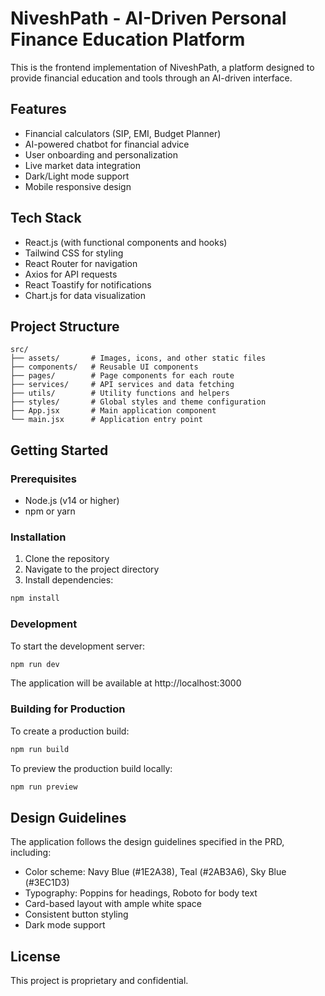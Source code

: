 # NiveshPath - AI-Driven Personal Finance Education Platform

This is the frontend implementation of NiveshPath, a platform designed to provide financial education and tools through an AI-driven interface.

## Features

- Financial calculators (SIP, EMI, Budget Planner)
- AI-powered chatbot for financial advice
- User onboarding and personalization
- Live market data integration
- Dark/Light mode support
- Mobile responsive design

## Tech Stack

- React.js (with functional components and hooks)
- Tailwind CSS for styling
- React Router for navigation
- Axios for API requests
- React Toastify for notifications
- Chart.js for data visualization

## Project Structure

```
src/
├── assets/       # Images, icons, and other static files
├── components/   # Reusable UI components
├── pages/        # Page components for each route
├── services/     # API services and data fetching
├── utils/        # Utility functions and helpers
├── styles/       # Global styles and theme configuration
├── App.jsx       # Main application component
└── main.jsx      # Application entry point
```

## Getting Started

### Prerequisites

- Node.js (v14 or higher)
- npm or yarn

### Installation

1. Clone the repository
2. Navigate to the project directory
3. Install dependencies:

```bash
npm install
```

### Development

To start the development server:

```bash
npm run dev
```

The application will be available at http://localhost:3000

### Building for Production

To create a production build:

```bash
npm run build
```

To preview the production build locally:

```bash
npm run preview
```

## Design Guidelines

The application follows the design guidelines specified in the PRD, including:

- Color scheme: Navy Blue (#1E2A38), Teal (#2AB3A6), Sky Blue (#3EC1D3)
- Typography: Poppins for headings, Roboto for body text
- Card-based layout with ample white space
- Consistent button styling
- Dark mode support

## License

This project is proprietary and confidential.